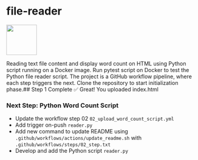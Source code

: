 # file-reader
[<img src="https://github.com/user-attachments/assets/5edd93c3-b713-4964-99b4-d203b654c42d" width="80" height="80">](https://georges034302.github.io/file-reader/)

Reading text file content and display word count on HTML using Python script running on a Docker image. Run pytest script on Docker to test the Python file reader script.
The project is a GitHub workflow pipeline, where each step triggers the next. 
Clone the repository to start initialization phase.## Step 1 Complete :white_check_mark:
Great! You uploaded index.html
### Next Step: Python Word Count Script
- Update the workflow step 02 `02_upload_word_count_script.yml`
- Add trigger on-push `reader.py`
- Add new command to update README using `.github/workflows/actions/update_readme.sh` with `.github/workflows/steps/02_step.txt`
- Develop and add the Python script `reader.py`
